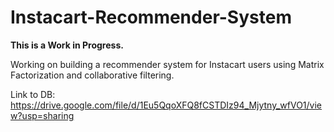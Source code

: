 # Instacart-Recommender-System

**This is a Work in Progress.**

Working on building a recommender system for Instacart users using Matrix Factorization and collaborative filtering.

Link to DB: https://drive.google.com/file/d/1Eu5QqoXFQ8fCSTDIz94_Mjytny_wfVO1/view?usp=sharing
